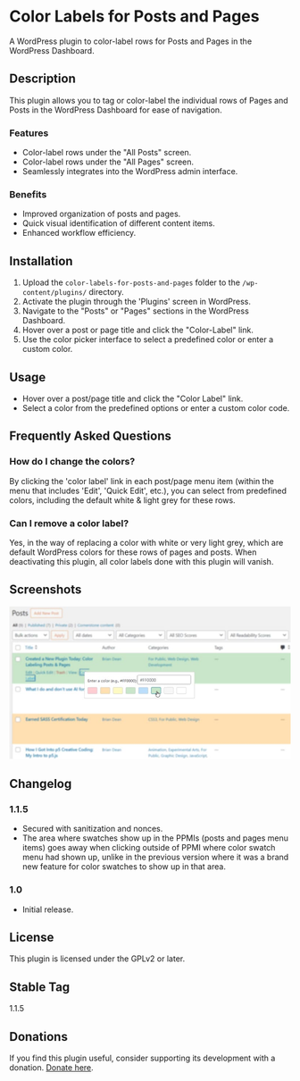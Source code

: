 # Color Labels for Posts and Pages

A WordPress plugin to color-label rows for Posts and Pages in the WordPress Dashboard.

## Description

This plugin allows you to tag or color-label the individual rows of Pages and Posts in the WordPress Dashboard for ease of navigation.

### Features
- Color-label rows under the "All Posts" screen.
- Color-label rows under the "All Pages" screen.
- Seamlessly integrates into the WordPress admin interface.

### Benefits
- Improved organization of posts and pages.
- Quick visual identification of different content items.
- Enhanced workflow efficiency.

## Installation

1. Upload the `color-labels-for-posts-and-pages` folder to the `/wp-content/plugins/` directory.
2. Activate the plugin through the 'Plugins' screen in WordPress.
3. Navigate to the "Posts" or "Pages" sections in the WordPress Dashboard.
4. Hover over a post or page title and click the "Color-Label" link.
5. Use the color picker interface to select a predefined color or enter a custom color.

## Usage

- Hover over a post/page title and click the "Color Label" link.
- Select a color from the predefined options or enter a custom color code.

## Frequently Asked Questions

### How do I change the colors?

By clicking the 'color label' link in each post/page menu item (within the menu that includes 'Edit', 'Quick Edit', etc.), you can select from predefined colors, including the default white & light grey for these rows.

### Can I remove a color label?

Yes, in the way of replacing a color with white or very light grey, which are default WordPress colors for these rows of pages and posts. When deactivating this plugin, all color labels done with this plugin will vanish.

## Screenshots

![Color Picker Interface](assets/screenshot.jpg)

## Changelog

### 1.1.5
- Secured with sanitization and nonces.
- The area where swatches show up in the PPMIs (posts and pages menu items) goes away when clicking outside of PPMI where color swatch menu had shown up, unlike in the previous version where it was a brand new feature for color swatches to show up in that area.

### 1.0
- Initial release.

## License

This plugin is licensed under the GPLv2 or later.

## Stable Tag

1.1.5

## Donations

If you find this plugin useful, consider supporting its development with a donation. [Donate here](https://www.venmo.com/u/bridean77).
